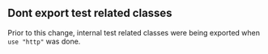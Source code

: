 ## Dont export test related classes

Prior to this change, internal test related classes were being exported when `use "http"` was done.
